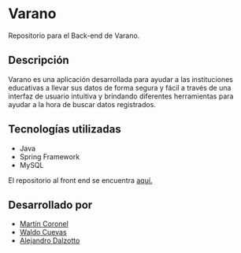 # Varano
Repositorio para el Back-end de Varano.

## Descripción
Varano es una aplicación desarrollada para ayudar a las instituciones educativas a llevar sus datos de forma segura y fácil a través de una interfaz de usuario intuitiva y brindando diferentes herramientas para ayudar a la hora de buscar datos registrados.

## Tecnologías utilizadas

- Java
- Spring Framework
- MySQL

El repositorio al front end se encuentra [aquí.](https://github.com/AlejandroDalzotto/students-app-frontend.git)

## Desarrollado por

- [Martín Coronel](https://github.com/kjistik)
- [Waldo Cuevas](https://github.com/WaldoCuevas)
- [Alejandro Dalzotto](https://github.com/AlejandroDalzotto)
